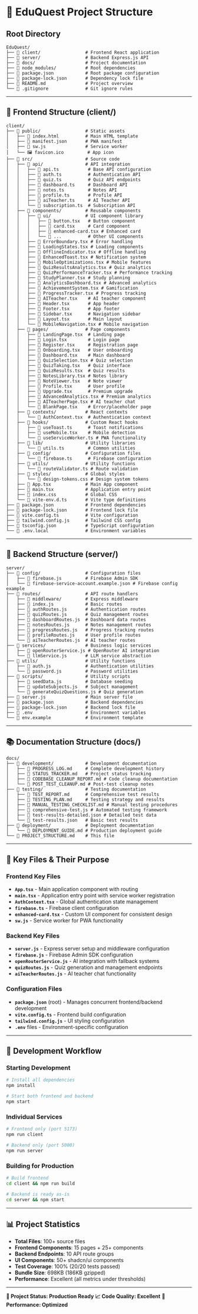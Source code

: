 # 📁 **EduQuest Project Structure**

## **Root Directory**
```
EduQuest/
├── 📁 client/                 # Frontend React application
├── 📁 server/                 # Backend Express.js API
├── 📁 docs/                   # Project documentation
├── 📁 node_modules/           # Root dependencies
├── 📄 package.json            # Root package configuration
├── 📄 package-lock.json       # Dependency lock file
├── 📄 README.md               # Project overview
└── 📄 .gitignore              # Git ignore rules
```

---

## **📱 Frontend Structure (client/)**
```
client/
├── 📁 public/                 # Static assets
│   ├── 📄 index.html          # Main HTML template
│   ├── 📄 manifest.json       # PWA manifest
│   ├── 📄 sw.js               # Service worker
│   └── 🖼️ favicon.ico         # App icon
├── 📁 src/                    # Source code
│   ├── 📁 api/                # API integration
│   │   ├── 📄 api.ts           # Base API configuration
│   │   ├── 📄 auth.ts          # Authentication API
│   │   ├── 📄 quiz.ts          # Quiz API endpoints
│   │   ├── 📄 dashboard.ts     # Dashboard API
│   │   ├── 📄 notes.ts         # Notes API
│   │   ├── 📄 profile.ts       # Profile API
│   │   ├── 📄 aiTeacher.ts     # AI Teacher API
│   │   └── 📄 subscription.ts  # Subscription API
│   ├── 📁 components/         # Reusable components
│   │   ├── 📁 ui/             # UI component library
│   │   │   ├── 📄 button.tsx   # Button component
│   │   │   ├── 📄 card.tsx     # Card component
│   │   │   ├── 📄 enhanced-card.tsx # Enhanced card
│   │   │   └── 📄 ...          # Other UI components
│   │   ├── 📄 ErrorBoundary.tsx # Error handling
│   │   ├── 📄 LoadingStates.tsx # Loading components
│   │   ├── 📄 OfflineIndicator.tsx # Offline handling
│   │   ├── 📄 EnhancedToast.tsx # Notification system
│   │   ├── 📄 MobileOptimizations.tsx # Mobile features
│   │   ├── 📄 QuizResultsAnalytics.tsx # Quiz analytics
│   │   ├── 📄 QuizPerformanceTracker.tsx # Performance tracking
│   │   ├── 📄 StudyPlanner.tsx # Study planning
│   │   ├── 📄 AnalyticsDashboard.tsx # Advanced analytics
│   │   ├── 📄 AchievementSystem.tsx # Gamification
│   │   ├── 📄 ProgressTracker.tsx # Progress tracking
│   │   ├── 📄 AITeacher.tsx    # AI teacher component
│   │   ├── 📄 Header.tsx       # App header
│   │   ├── 📄 Footer.tsx       # App footer
│   │   ├── 📄 Sidebar.tsx      # Navigation sidebar
│   │   ├── 📄 Layout.tsx       # Main layout
│   │   └── 📄 MobileNavigation.tsx # Mobile navigation
│   ├── 📁 pages/              # Page components
│   │   ├── 📄 LandingPage.tsx  # Landing page
│   │   ├── 📄 Login.tsx        # Login page
│   │   ├── 📄 Register.tsx     # Registration page
│   │   ├── 📄 Onboarding.tsx   # User onboarding
│   │   ├── 📄 Dashboard.tsx    # Main dashboard
│   │   ├── 📄 QuizSelection.tsx # Quiz selection
│   │   ├── 📄 QuizTaking.tsx   # Quiz interface
│   │   ├── 📄 QuizResults.tsx  # Quiz results
│   │   ├── 📄 NotesLibrary.tsx # Notes library
│   │   ├── 📄 NoteViewer.tsx   # Note viewer
│   │   ├── 📄 Profile.tsx      # User profile
│   │   ├── 📄 Upgrade.tsx      # Premium upgrade
│   │   ├── 📄 AdvancedAnalytics.tsx # Premium analytics
│   │   ├── 📄 AITeacherPage.tsx # AI teacher chat
│   │   └── 📄 BlankPage.tsx    # Error/placeholder page
│   ├── 📁 contexts/           # React contexts
│   │   └── 📄 AuthContext.tsx  # Authentication context
│   ├── 📁 hooks/              # Custom React hooks
│   │   ├── 📄 useToast.ts      # Toast notifications
│   │   ├── 📄 useMobile.tsx    # Mobile detection
│   │   └── 📄 useServiceWorker.ts # PWA functionality
│   ├── 📁 lib/                # Utility libraries
│   │   └── 📄 utils.ts         # Common utilities
│   ├── 📁 config/             # Configuration files
│   │   └── 📄 firebase.ts      # Firebase configuration
│   ├── 📁 utils/              # Utility functions
│   │   └── 📄 routeValidator.ts # Route validation
│   ├── 📁 styles/             # Global styles
│   │   └── 📄 design-tokens.css # Design system tokens
│   ├── 📄 App.tsx             # Main App component
│   ├── 📄 main.tsx            # Application entry point
│   ├── 📄 index.css           # Global CSS
│   └── 📄 vite-env.d.ts       # Vite type definitions
├── 📄 package.json            # Frontend dependencies
├── 📄 package-lock.json       # Frontend lock file
├── 📄 vite.config.ts          # Vite configuration
├── 📄 tailwind.config.js      # Tailwind CSS config
├── 📄 tsconfig.json           # TypeScript configuration
└── 📄 .env.local              # Environment variables
```

---

## **🔧 Backend Structure (server/)**
```
server/
├── 📁 config/                 # Configuration files
│   ├── 📄 firebase.js         # Firebase Admin SDK
│   └── 📄 firebase-service-account.example.json # Firebase config example
├── 📁 routes/                 # API route handlers
│   ├── 📁 middleware/         # Express middleware
│   ├── 📄 index.js            # Basic routes
│   ├── 📄 authRoutes.js       # Authentication routes
│   ├── 📄 quizRoutes.js       # Quiz management routes
│   ├── 📄 dashboardRoutes.js  # Dashboard data routes
│   ├── 📄 notesRoutes.js      # Notes management routes
│   ├── 📄 progressRoutes.js   # Progress tracking routes
│   ├── 📄 profileRoutes.js    # User profile routes
│   └── 📄 aiTeacherRoutes.js  # AI teacher routes
├── 📁 services/               # Business logic services
│   ├── 📄 openRouterService.js # OpenRouter AI integration
│   └── 📄 llmService.js       # LLM service abstraction
├── 📁 utils/                  # Utility functions
│   ├── 📄 auth.js             # Authentication utilities
│   └── 📄 password.js         # Password utilities
├── 📁 scripts/                # Utility scripts
│   ├── 📄 seedData.js         # Database seeding
│   ├── 📄 updateSubjects.js   # Subject management
│   └── 📄 generateQuizQuestions.js # Quiz generation
├── 📄 server.js               # Main server file
├── 📄 package.json            # Backend dependencies
├── 📄 package-lock.json       # Backend lock file
├── 📄 .env                    # Environment variables
└── 📄 env.example             # Environment template
```

---

## **📚 Documentation Structure (docs/)**
```
docs/
├── 📁 development/            # Development documentation
│   ├── 📄 PROGRESS_LOG.md     # Complete development history
│   ├── 📄 STATUS_TRACKER.md   # Project status tracking
│   ├── 📄 CODEBASE_CLEANUP_REPORT.md # Code cleanup documentation
│   └── 📄 POST_TEST_CLEANUP.md # Post-test cleanup notes
├── 📁 testing/                # Testing documentation
│   ├── 📄 TEST_REPORT.md      # Comprehensive test results
│   ├── 📄 TESTING_PLAN.md     # Testing strategy and results
│   ├── 📄 MANUAL_TESTING_CHECKLIST.md # Manual testing procedures
│   ├── 📄 comprehensive-test.js # Automated testing framework
│   ├── 📄 test-results-detailed.json # Detailed test data
│   └── 📄 test-results.json   # Basic test results
├── 📁 deployment/             # Deployment documentation
│   └── 📄 DEPLOYMENT_GUIDE.md # Production deployment guide
└── 📄 PROJECT_STRUCTURE.md    # This file
```

---

## **🔑 Key Files & Their Purpose**

### **Frontend Key Files**
- **`App.tsx`** - Main application component with routing
- **`main.tsx`** - Application entry point with service worker registration
- **`AuthContext.tsx`** - Global authentication state management
- **`firebase.ts`** - Firebase client configuration
- **`enhanced-card.tsx`** - Custom UI component for consistent design
- **`sw.js`** - Service worker for PWA functionality

### **Backend Key Files**
- **`server.js`** - Express server setup and middleware configuration
- **`firebase.js`** - Firebase Admin SDK configuration
- **`openRouterService.js`** - AI integration with fallback systems
- **`quizRoutes.js`** - Quiz generation and management endpoints
- **`aiTeacherRoutes.js`** - AI teacher chat functionality

### **Configuration Files**
- **`package.json`** (root) - Manages concurrent frontend/backend development
- **`vite.config.ts`** - Frontend build configuration
- **`tailwind.config.js`** - UI styling configuration
- **`.env`** files - Environment-specific configuration

---

## **🚀 Development Workflow**

### **Starting Development**
```bash
# Install all dependencies
npm install

# Start both frontend and backend
npm start
```

### **Individual Services**
```bash
# Frontend only (port 5173)
npm run client

# Backend only (port 5000)
npm run server
```

### **Building for Production**
```bash
# Build frontend
cd client && npm run build

# Backend is ready as-is
cd server && npm start
```

---

## **📊 Project Statistics**

- **Total Files**: 100+ source files
- **Frontend Components**: 15 pages + 25+ components
- **Backend Endpoints**: 10 API route groups
- **UI Components**: 50+ shadcn/ui components
- **Test Coverage**: 100% (20/20 tests passed)
- **Bundle Size**: 698KB (186KB gzipped)
- **Performance**: Excellent (all metrics under thresholds)

---

**🎯 Project Status: Production Ready**
**📈 Code Quality: Excellent**
**🚀 Performance: Optimized**